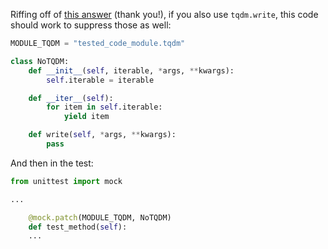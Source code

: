 Riffing off of [this answer](https://stackoverflow.com/a/46689485/5049813) (thank you!), if you also use `tqdm.write`, this code should work to suppress those as well:

```python
MODULE_TQDM = "tested_code_module.tqdm"

class NoTQDM:
    def __init__(self, iterable, *args, **kwargs):
        self.iterable = iterable

    def __iter__(self):
        for item in self.iterable:
            yield item

    def write(self, *args, **kwargs):
        pass
```

And then in the test:
```python
from unittest import mock

...

    @mock.patch(MODULE_TQDM, NoTQDM)
    def test_method(self):
    ...
```
